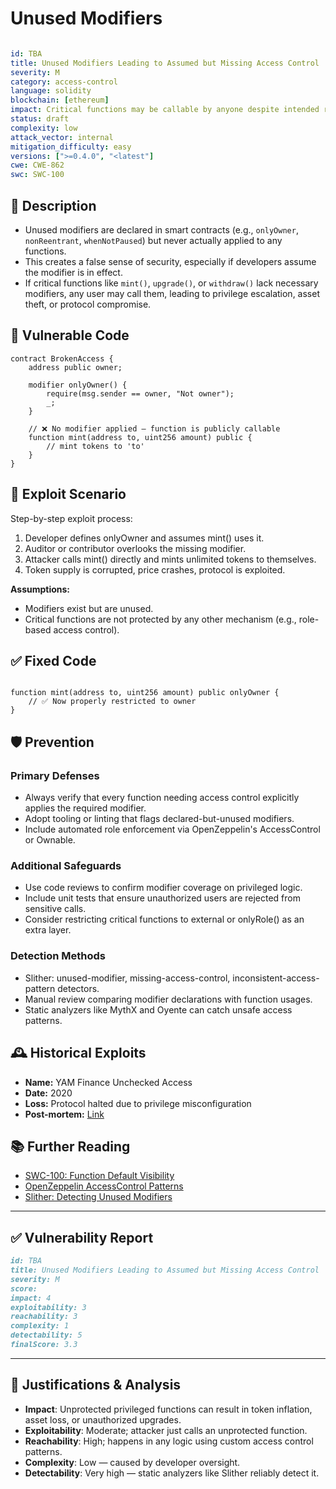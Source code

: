 # Unused Modifiers

```YAML

id: TBA
title: Unused Modifiers Leading to Assumed but Missing Access Control
severity: M
category: access-control
language: solidity
blockchain: [ethereum]
impact: Critical functions may be callable by anyone despite intended restrictions
status: draft
complexity: low
attack_vector: internal
mitigation_difficulty: easy
versions: [">=0.4.0", "<latest"]
cwe: CWE-862
swc: SWC-100
```

## 📝 Description

- Unused modifiers are declared in smart contracts (e.g., `onlyOwner`, `nonReentrant`, `whenNotPaused`) but never actually applied to any functions. 
- This creates a false sense of security, especially if developers assume the modifier is in effect. 
- If critical functions like `mint()`, `upgrade()`, or `withdraw()` lack necessary modifiers, any user may call them, leading to privilege escalation, asset theft, or protocol compromise.

## 🚨 Vulnerable Code

```solidity
contract BrokenAccess {
    address public owner;

    modifier onlyOwner() {
        require(msg.sender == owner, "Not owner");
        _;
    }

    // ❌ No modifier applied — function is publicly callable
    function mint(address to, uint256 amount) public {
        // mint tokens to 'to'
    }
}
```

## 🧪 Exploit Scenario

Step-by-step exploit process:

1. Developer defines onlyOwner and assumes mint() uses it.
2. Auditor or contributor overlooks the missing modifier.
3. Attacker calls mint() directly and mints unlimited tokens to themselves.
4. Token supply is corrupted, price crashes, protocol is exploited.

**Assumptions:**

- Modifiers exist but are unused.
- Critical functions are not protected by any other mechanism (e.g., role-based access control).

## ✅ Fixed Code

```solidity

function mint(address to, uint256 amount) public onlyOwner {
    // ✅ Now properly restricted to owner
}
```

## 🛡️ Prevention

### Primary Defenses

- Always verify that every function needing access control explicitly applies the required modifier.
- Adopt tooling or linting that flags declared-but-unused modifiers.
- Include automated role enforcement via OpenZeppelin's AccessControl or Ownable.

### Additional Safeguards

- Use code reviews to confirm modifier coverage on privileged logic.
- Include unit tests that ensure unauthorized users are rejected from sensitive calls.
- Consider restricting critical functions to external or onlyRole() as an extra layer.

### Detection Methods

- Slither: unused-modifier, missing-access-control, inconsistent-access-pattern detectors.
- Manual review comparing modifier declarations with function usages.
- Static analyzers like MythX and Oyente can catch unsafe access patterns.

## 🕰️ Historical Exploits

- **Name:** YAM Finance Unchecked Access 
- **Date:** 2020 
- **Loss:** Protocol halted due to privilege misconfiguration 
- **Post-mortem:** [Link](https://medium.com/yam-finance/yam-finance-post-mortem-53f8b0b3f1af) 


## 📚 Further Reading

- [SWC-100: Function Default Visibility](https://swcregistry.io/docs/SWC-100) 
- [OpenZeppelin AccessControl Patterns](https://docs.openzeppelin.com/contracts/4.x/access-control) 
- [Slither: Detecting Unused Modifiers](https://github.com/crytic/slither) 

---

## ✅ Vulnerability Report

```markdown
id: TBA
title: Unused Modifiers Leading to Assumed but Missing Access Control
severity: M
score:
impact: 4         
exploitability: 3 
reachability: 3   
complexity: 1     
detectability: 5  
finalScore: 3.3
```


---

## 📄 Justifications & Analysis

- **Impact**: Unprotected privileged functions can result in token inflation, asset loss, or unauthorized upgrades.
- **Exploitability**: Moderate; attacker just calls an unprotected function.
- **Reachability**: High; happens in any logic using custom access control patterns.
- **Complexity**: Low — caused by developer oversight.
- **Detectability**: Very high — static analyzers like Slither reliably detect it.